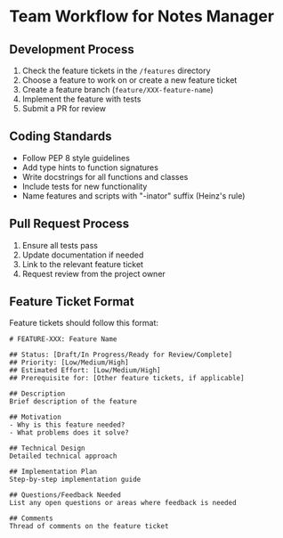 # Team Workflow for Notes Manager

## Development Process

1. Check the feature tickets in the `/features` directory
2. Choose a feature to work on or create a new feature ticket
3. Create a feature branch (`feature/XXX-feature-name`)
4. Implement the feature with tests
5. Submit a PR for review

## Coding Standards

- Follow PEP 8 style guidelines
- Add type hints to function signatures
- Write docstrings for all functions and classes
- Include tests for new functionality
- Name features and scripts with "-inator" suffix (Heinz's rule)

## Pull Request Process

1. Ensure all tests pass
2. Update documentation if needed
3. Link to the relevant feature ticket
4. Request review from the project owner

## Feature Ticket Format

Feature tickets should follow this format:
```
# FEATURE-XXX: Feature Name

## Status: [Draft/In Progress/Ready for Review/Complete]
## Priority: [Low/Medium/High]
## Estimated Effort: [Low/Medium/High]
## Prerequisite for: [Other feature tickets, if applicable]

## Description
Brief description of the feature

## Motivation
- Why is this feature needed?
- What problems does it solve?

## Technical Design
Detailed technical approach

## Implementation Plan
Step-by-step implementation guide

## Questions/Feedback Needed
List any open questions or areas where feedback is needed

## Comments
Thread of comments on the feature ticket
```